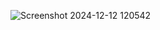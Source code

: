 ![Screenshot 2024-12-12 120542](https://github.com/user-attachments/assets/3630dff0-3fb6-44c3-845e-c86dff7463ce)
